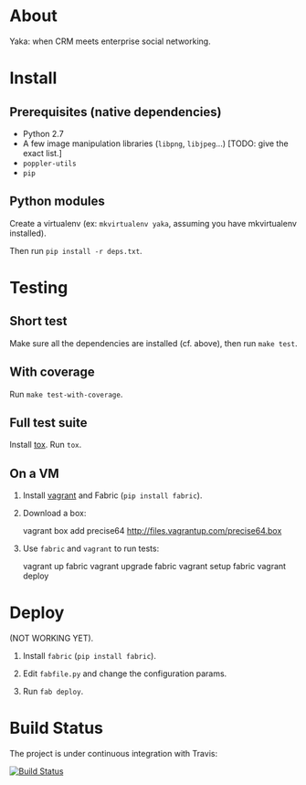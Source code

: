 About
=====

Yaka: when CRM meets enterprise social networking.


Install
=======

Prerequisites (native dependencies)
-----------------------------------

- Python 2.7
- A few image manipulation libraries (`libpng`, `libjpeg`...)
  [TODO: give the exact list.]
- `poppler-utils`
- `pip`

Python modules
--------------

Create a virtualenv (ex: `mkvirtualenv yaka`, assuming you have mkvirtualenv installed).

Then run `pip install -r deps.txt`.


Testing
=======

Short test
----------

Make sure all the dependencies are installed (cf. above), then
run `make test`.

With coverage
-------------

Run `make test-with-coverage`.

Full test suite
---------------

Install [tox](http://pypi.python.org/pypi/tox). Run `tox`.

On a VM
-------

1. Install [vagrant](http://vagrantup.com/) and Fabric (`pip install fabric`).

2. Download a box:

    vagrant box add precise64 http://files.vagrantup.com/precise64.box

3. Use `fabric` and `vagrant` to run tests:

    vagrant up
    fabric vagrant upgrade
    fabric vagrant setup
    fabric vagrant deploy


Deploy
======

(NOT WORKING YET).

1. Install `fabric` (`pip install fabric`).

2. Edit `fabfile.py` and change the configuration params.

3. Run `fab deploy`.


Build Status
============

The project is under continuous integration with Travis:

[![Build Status](https://secure.travis-ci.org/sfermigier/yaka-crm.png?branch=master)](https://secure.travis-ci.org/#!/sfermigier/yaka-crm)
